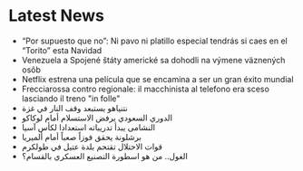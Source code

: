 # Latest News
-  “Por supuesto que no”: Ni pavo ni platillo especial tendrás si caes en el “Torito” esta Navidad
-  Venezuela a Spojené štáty americké sa dohodli na výmene väznených osôb
-  Netflix estrena una película que se encamina a ser un gran éxito mundial
-  Frecciarossa contro regionale: il macchinista al telefono era sceso lasciando il treno "in folle"
-  نتنياهو يستبعد وقف النار في غزة
-  الدوري السعودي يرفض الاستسلام أمام لوكاكو
-  النشامى يبدأ تدريباته استعدادا لكأس آسيا
-  برشلونة يحقق فوزاً صعباً أمام ألميريا
-  قوات الاحتلال تقتحم بلدة عتيل في طولكرم
-  الغول.. من هو اسطورة التصنيع العسكري بالقسام؟
